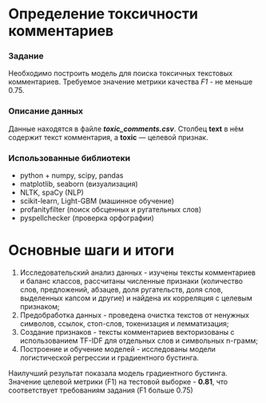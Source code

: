 # Определение токсичности комментариев

### Задание
Необходимо построить модель для поиска токсичных текстовых комментариев. Требуемое значение метрики качества *F1*  - не меньше 0.75. 


### Описание данных

Данные находятся в файле ***toxic_comments.csv***. Столбец **text** в нём содержит текст комментария, а **toxic** — целевой признак.

### Использованные библиотеки

- python + numpy, scipy, pandas
- matplotlib, seaborn (визуализация)
- NLTK, spaCy (NLP)
- scikit-learn, Light-GBM (машинное обучение)
- profanityfilter (поиск обсценных и ругательных слов)
- pyspellchecker (проверка орфографии)

# Основные шаги и итоги
1. Исследовательский анализ данных - изучены тексты комментариев и баланс классов, рассчитаны численные признаки (количество слов, предложений, абзацев, доля ругательств, доля слов, выделенных капсом и другие) и найдена их корреляция с целевым признаком;
2. Предобработка данных - проведена очистка текстов от ненужных символов, ссылок, стоп-слов, токенизация и лемматизация;
3. Создание признаков - тексты комментариев векторизованы с использованием TF-IDF для отдельных слов и символьных n-грамм;
4. Построение и обучение моделей - исследованы модели логистической регрессии и градиентного бустинга.

Наилучший результат показала модель градиентного бустинга. Значение целевой метрики (F1) на тестовой выборке - **0.81**, что соответствует требованиям задания (F1 больше 0.75)
